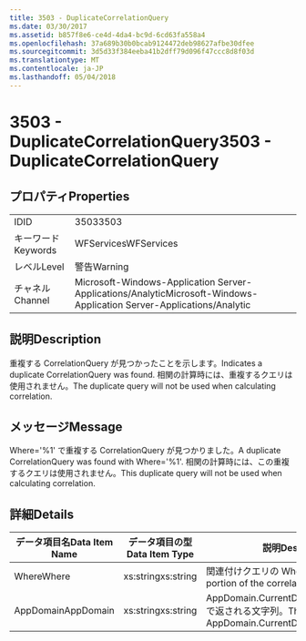 ```yaml
---
title: 3503 - DuplicateCorrelationQuery
ms.date: 03/30/2017
ms.assetid: b857f8e6-ce4d-4da4-bc9d-6cd63fa558a4
ms.openlocfilehash: 37a689b30b0bcab9124472deb98627afbe30dfee
ms.sourcegitcommit: 3d5d33f384eeba41b2dff79d096f47ccc8d8f03d
ms.translationtype: MT
ms.contentlocale: ja-JP
ms.lasthandoff: 05/04/2018
---
```

# <a name="3503---duplicatecorrelationquery"></a><span data-ttu-id="dc538-102">3503 - DuplicateCorrelationQuery</span><span class="sxs-lookup"><span data-stu-id="dc538-102">3503 - DuplicateCorrelationQuery</span></span>
## <a name="properties"></a><span data-ttu-id="dc538-103">プロパティ</span><span class="sxs-lookup"><span data-stu-id="dc538-103">Properties</span></span>  
  
|||  
|-|-|  
|<span data-ttu-id="dc538-104">ID</span><span class="sxs-lookup"><span data-stu-id="dc538-104">ID</span></span>|<span data-ttu-id="dc538-105">3503</span><span class="sxs-lookup"><span data-stu-id="dc538-105">3503</span></span>|  
|<span data-ttu-id="dc538-106">キーワード</span><span class="sxs-lookup"><span data-stu-id="dc538-106">Keywords</span></span>|<span data-ttu-id="dc538-107">WFServices</span><span class="sxs-lookup"><span data-stu-id="dc538-107">WFServices</span></span>|  
|<span data-ttu-id="dc538-108">レベル</span><span class="sxs-lookup"><span data-stu-id="dc538-108">Level</span></span>|<span data-ttu-id="dc538-109">警告</span><span class="sxs-lookup"><span data-stu-id="dc538-109">Warning</span></span>|  
|<span data-ttu-id="dc538-110">チャネル</span><span class="sxs-lookup"><span data-stu-id="dc538-110">Channel</span></span>|<span data-ttu-id="dc538-111">Microsoft-Windows-Application Server-Applications/Analytic</span><span class="sxs-lookup"><span data-stu-id="dc538-111">Microsoft-Windows-Application Server-Applications/Analytic</span></span>|  
  
## <a name="description"></a><span data-ttu-id="dc538-112">説明</span><span class="sxs-lookup"><span data-stu-id="dc538-112">Description</span></span>  
 <span data-ttu-id="dc538-113">重複する CorrelationQuery が見つかったことを示します。</span><span class="sxs-lookup"><span data-stu-id="dc538-113">Indicates a duplicate CorrelationQuery was found.</span></span> <span data-ttu-id="dc538-114">相関の計算時には、重複するクエリは使用されません。</span><span class="sxs-lookup"><span data-stu-id="dc538-114">The duplicate query will not be used when calculating correlation.</span></span>  
  
## <a name="message"></a><span data-ttu-id="dc538-115">メッセージ</span><span class="sxs-lookup"><span data-stu-id="dc538-115">Message</span></span>  
 <span data-ttu-id="dc538-116">Where='%1' で重複する CorrelationQuery が見つかりました。</span><span class="sxs-lookup"><span data-stu-id="dc538-116">A duplicate CorrelationQuery was found with Where='%1'.</span></span> <span data-ttu-id="dc538-117">相関の計算時には、この重複するクエリは使用されません。</span><span class="sxs-lookup"><span data-stu-id="dc538-117">This duplicate query will not be used when calculating correlation.</span></span>  
  
## <a name="details"></a><span data-ttu-id="dc538-118">詳細</span><span class="sxs-lookup"><span data-stu-id="dc538-118">Details</span></span>  
  
|<span data-ttu-id="dc538-119">データ項目名</span><span class="sxs-lookup"><span data-stu-id="dc538-119">Data Item Name</span></span>|<span data-ttu-id="dc538-120">データ項目の型</span><span class="sxs-lookup"><span data-stu-id="dc538-120">Data Item Type</span></span>|<span data-ttu-id="dc538-121">説明</span><span class="sxs-lookup"><span data-stu-id="dc538-121">Description</span></span>|  
|--------------------|--------------------|-----------------|  
|<span data-ttu-id="dc538-122">Where</span><span class="sxs-lookup"><span data-stu-id="dc538-122">Where</span></span>|<span data-ttu-id="dc538-123">xs:string</span><span class="sxs-lookup"><span data-stu-id="dc538-123">xs:string</span></span>|<span data-ttu-id="dc538-124">関連付けクエリの Where 部分。</span><span class="sxs-lookup"><span data-stu-id="dc538-124">The Where portion of the correlation query.</span></span>|  
|<span data-ttu-id="dc538-125">AppDomain</span><span class="sxs-lookup"><span data-stu-id="dc538-125">AppDomain</span></span>|<span data-ttu-id="dc538-126">xs:string</span><span class="sxs-lookup"><span data-stu-id="dc538-126">xs:string</span></span>|<span data-ttu-id="dc538-127">AppDomain.CurrentDomain.FriendlyName で返される文字列。</span><span class="sxs-lookup"><span data-stu-id="dc538-127">The string returned by AppDomain.CurrentDomain.FriendlyName.</span></span>|
